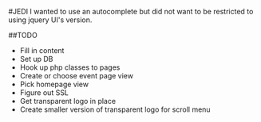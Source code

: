 #JEDI
I wanted to use an autocomplete but did not want to be restricted to using jquery UI's version. 

##TODO
* Fill in content
* Set up DB
* Hook up php classes to pages
* Create or choose event page view
* Pick homepage view
* Figure out SSL
* Get transparent logo in place
* Create smaller version of transparent logo for scroll menu
